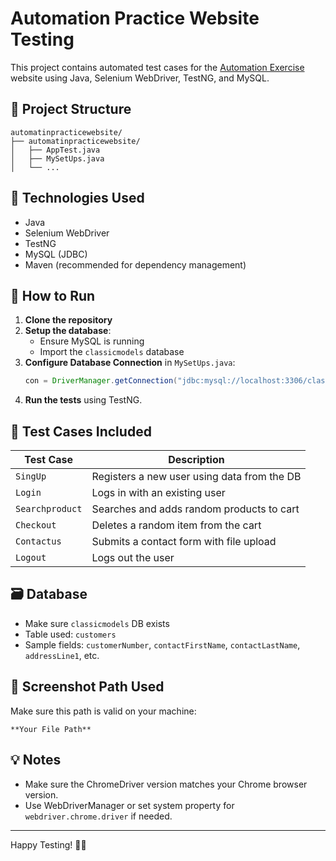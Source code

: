# Automation Practice Website Testing

This project contains automated test cases for the [Automation Exercise](https://www.automationexercise.com/) website using Java, Selenium WebDriver, TestNG, and MySQL.

## 📁 Project Structure

```
automatinpracticewebsite/
├── automatinpracticewebsite/
│   ├── AppTest.java
│   ├── MySetUps.java
│   └── ...
```

## 🔧 Technologies Used

- Java
- Selenium WebDriver
- TestNG
- MySQL (JDBC)
- Maven (recommended for dependency management)

## 🚀 How to Run

1. **Clone the repository**
2. **Setup the database**:
   - Ensure MySQL is running
   - Import the `classicmodels` database
3. **Configure Database Connection** in `MySetUps.java`:
   ```java
   con = DriverManager.getConnection("jdbc:mysql://localhost:3306/classicmodels", "root", "your_password");
   ```
4. **Run the tests** using TestNG.

## 🧪 Test Cases Included

| Test Case       | Description                                 |
| --------------- | ------------------------------------------- |
| `SingUp`        | Registers a new user using data from the DB |
| `Login`         | Logs in with an existing user               |
| `Searchproduct` | Searches and adds random products to cart   |
| `Checkout`      | Deletes a random item from the cart         |
| `Contactus`     | Submits a contact form with file upload     |
| `Logout`        | Logs out the user                           |

## 🗃️ Database

- Make sure `classicmodels` DB exists
- Table used: `customers`
- Sample fields: `customerNumber`, `contactFirstName`, `contactLastName`, `addressLine1`, etc.

## 📸 Screenshot Path Used

Make sure this path is valid on your machine:

```
**Your File Path**
```

## 💡 Notes

- Make sure the ChromeDriver version matches your Chrome browser version.
- Use WebDriverManager or set system property for `webdriver.chrome.driver` if needed.

---

Happy Testing! 🧪✨
